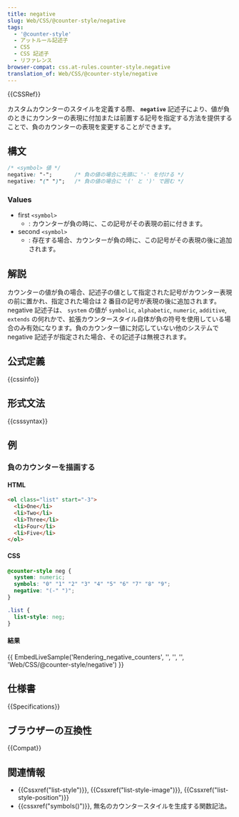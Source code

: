 ```yaml
---
title: negative
slug: Web/CSS/@counter-style/negative
tags:
  - '@counter-style'
  - アットルール記述子
  - CSS
  - CSS 記述子
  - リファレンス
browser-compat: css.at-rules.counter-style.negative
translation_of: Web/CSS/@counter-style/negative
---
```

{{CSSRef}}

カスタムカウンターのスタイルを定義する際、 **`negative`** 記述子により、値が負のときにカウンターの表現に付加または前置する記号を指定する方法を提供することで、負のカウンターの表現を変更することができます。

## 構文

```css
/* <symbol> 値 */
negative: "-";       /* 負の値の場合に先頭に '-' を付ける */
negative: "(" ")";   /* 負の値の場合に '(' と ')' で囲む */
```

### Values

- first `<symbol>`
  - : カウンターが負の時に、この記号がその表現の前に付きます。
- second `<symbol>`
  - : 存在する場合、カウンターが負の時に、この記号がその表現の後に追加されます。

## 解説

カウンターの値が負の場合、記述子の値として指定された記号がカウンター表現の前に置かれ、指定された場合は 2 番目の記号が表現の後に追加されます。 negative 記述子は、 `system` の値が `symbolic`, `alphabetic`, `numeric`, `additive`, `extends` の何れかで、拡張カウンタースタイル自体が負の符号を使用している場合のみ有効になります。負のカウンター値に対応していない他のシステムで negative 記述子が指定された場合、その記述子は無視されます。

## 公式定義

{{cssinfo}}

## 形式文法

{{csssyntax}}

## 例

### 負のカウンターを描画する

#### HTML

```html
<ol class="list" start="-3">
  <li>One</li>
  <li>Two</li>
  <li>Three</li>
  <li>Four</li>
  <li>Five</li>
</ol>
```

#### CSS

```css
@counter-style neg {
  system: numeric;
  symbols: "0" "1" "2" "3" "4" "5" "6" "7" "8" "9";
  negative: "(-" ")";
}

.list {
  list-style: neg;
}
```

#### 結果

{{ EmbedLiveSample('Rendering_negative_counters', '', '', '', 'Web/CSS/@counter-style/negative') }}

## 仕様書

{{Specifications}}

## ブラウザーの互換性

{{Compat}}

## 関連情報

- {{Cssxref("list-style")}}, {{Cssxref("list-style-image")}}, {{Cssxref("list-style-position")}}
- {{cssxref("symbols()")}}, 無名のカウンタースタイルを生成する関数記法。
